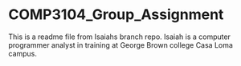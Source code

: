 # COMP3104_Group_Assignment

This is a readme file from Isaiahs branch repo.
Isaiah is a computer programmer analyst in training at George Brown college Casa Loma campus.
